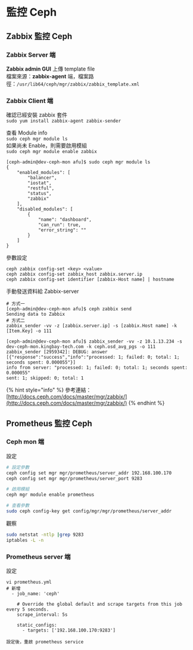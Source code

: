 # 監控 Ceph

## Zabbix 監控 Ceph

### Zabbix Server 端

**Zabbix admin GUI** 上傳 template file  
檔案來源：**zabbix-agent** 端，檔案路徑：`/usr/lib64/ceph/mgr/zabbix/zabbix_template.xml`

### Zabbix Client 端

確認已經安裝 zabbix 套件  
`sudo yum install zabbix-agent zabbix-sender`

查看 Module info  
`sudo ceph mgr module ls`  
如果尚未 Enable，則需要啟用模組  
`sudo ceph mgr module enable zabbix`

```text
[ceph-admin@dev-ceph-mon afu]$ sudo ceph mgr module ls
{
    "enabled_modules": [
        "balancer",
        "iostat",
        "restful",
        "status",
        "zabbix"
    ],
    "disabled_modules": [
        {
            "name": "dashboard",
            "can_run": true,
            "error_string": ""
        }
    ]
}
```

參數設定

```text
ceph zabbix config-set <key> <value>
ceph zabbix config-set zabbix_host zabbix.server.ip
ceph zabbix config-set identifier [zabbix-Host name] | hostname
```

手動發送資料給 Zabbix-server

```text
# 方式一
[ceph-admin@dev-ceph-mon afu]$ ceph zabbix send
Sending data to Zabbix
# 方式二
zabbix_sender -vv -z [zabbix.server.ip] -s [zabbix.Host name] -k [Item.Key] -o 111

[ceph-admin@dev-ceph-mon afu]$ zabbix_sender -vv -z 10.1.13.234 -s dev-ceph-mon.kingbay-tech.com -k ceph.osd_avg_pgs -o 111
zabbix_sender [2959342]: DEBUG: answer [{"response":"success","info":"processed: 1; failed: 0; total: 1; seconds spent: 0.000055"}]
info from server: "processed: 1; failed: 0; total: 1; seconds spent: 0.000055"
sent: 1; skipped: 0; total: 1

```

{% hint style="info" %}
參考連結：  
[http://docs.ceph.com/docs/master/mgr/zabbix/](http://docs.ceph.com/docs/master/mgr/zabbix/)
{% endhint %}

## Prometheus 監控 Ceph

### Ceph mon 端

設定

```bash
# 設定參數
ceph config set mgr mgr/prometheus/server_addr 192.168.100.170
ceph config set mgr mgr/prometheus/server_port 9283

# 啟用模組
ceph mgr module enable prometheus

# 查看參數
sudo ceph config-key get config/mgr/mgr/prometheus/server_addr
```

觀察

```bash
sudo netstat -ntlp |grep 9283
iptables -L -n

```

### Prometheus server 端

設定

```text
vi prometheus.yml
# 新增
  - job_name: 'ceph'

    # Override the global default and scrape targets from this job every 5 seconds.
    scrape_interval: 5s

    static_configs:
      - targets: ['192.168.100.170:9283']
      
設定後，重啟 prometheus service
```



